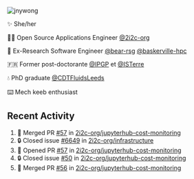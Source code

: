 ![jnywong](https://readme-typing-svg.demolab.com/?font=Intel+One+Mono&size=36&duration=3000&pause=1000&color=6bc46d&vCenter=true&width=170&lines=jnywong)

✨ She/her

👩‍💻 Open Source Applications Engineer [@2i2c-org](https://2i2c.org/)

🐻 Ex-Research Software Engineer [@bear-rsg](https://github.com/bear-rsg) [@baskerville-hpc](https://github.com/baskerville-hpc) 

🇫🇷 Former post-doctorante [@IPGP](https://github.com/IPGP) et [@ISTerre](https://www.isterre.fr/) 

💧 PhD graduate [@CDTFluidsLeeds](https://fluid-dynamics.leeds.ac.uk/) 

⌨️ Mech keeb enthusiast 

## Recent Activity 

<!--START_SECTION:activity-->
1. 🎉 Merged PR [#57](https://github.com/2i2c-org/jupyterhub-cost-monitoring/pull/57) in [2i2c-org/jupyterhub-cost-monitoring](https://github.com/2i2c-org/jupyterhub-cost-monitoring)
2. 🔒 Closed issue [#6649](https://github.com/2i2c-org/infrastructure/issues/6649) in [2i2c-org/infrastructure](https://github.com/2i2c-org/infrastructure)
3. 💪 Opened PR [#57](https://github.com/2i2c-org/jupyterhub-cost-monitoring/pull/57) in [2i2c-org/jupyterhub-cost-monitoring](https://github.com/2i2c-org/jupyterhub-cost-monitoring)
4. 🔒 Closed issue [#50](https://github.com/2i2c-org/jupyterhub-cost-monitoring/issues/50) in [2i2c-org/jupyterhub-cost-monitoring](https://github.com/2i2c-org/jupyterhub-cost-monitoring)
5. 🎉 Merged PR [#56](https://github.com/2i2c-org/jupyterhub-cost-monitoring/pull/56) in [2i2c-org/jupyterhub-cost-monitoring](https://github.com/2i2c-org/jupyterhub-cost-monitoring)
<!--END_SECTION:activity-->
